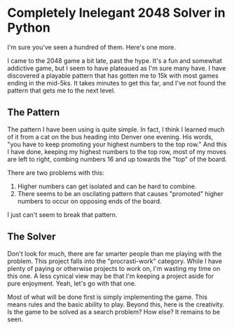 # Completely Inelegant 2048 Solver in Python

I'm sure you've seen a hundred of them.  Here's one more.

I came to the 2048 game a bit late, past the hype.  It's a fun and somewhat
addictive game, but I seem to have plateaued as I'm sure many have.  I have
discovered a playable pattern that has gotten me to 15k with most games ending
in the mid-5ks.  It takes minutes to get this far, and I've not found the
pattern that gets me to the next level.

## The Pattern

The pattern I have been using is quite simple.  In fact, I think I learned much
of it from a cat on the bus heading into Denver one evening.  His words, "you
have to keep promoting your highest numbers to the top row."  And this I have
done, keeping my highest numbers to the top row, most of my moves are left to
right, combing numbers 16 and up towards the "top" of the board.

There are two problems with this:

1. Higher numbers can get isolated and can be hard to combine.
2. There seems to be an oscilating pattern that causes "promoted" higher numbers
   to occur on opposing ends of the board.

I just can't seem to break that pattern.

## The Solver

Don't look for much, there are far smarter people than me playing with the
problem.  This project falls into the "procrasti-work" category.  While I have
plenty of paying or otherwise projects to work on, I'm wasting my time on this
one.  A less cynical view may be that I'm keeping a project aside for pure
enjoyment.  Yeah, let's go with that one.

Most of what will be done first is simply implementing the game.  This means
rules and the basic ability to play.  Beyond this, here is the creativity.  Is
the game to be solved as a search problem?  How else?  It remains to be seen.
